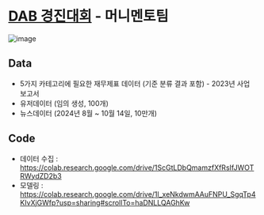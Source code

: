 # [DAB 경진대회](https://biz.korea.ac.kr/activities/DTB.html) - 머니멘토팀
![image](https://github.com/user-attachments/assets/a3b3e0eb-d79c-440f-830a-3f47a0028410)


## Data 
* 5가지 카테고리에 필요한 재무제표 데이터 (기준 분류 결과 포함) - 2023년 사업 보고서
* 유저데이터 (임의 생성, 100개)
* 뉴스데이터 (2024년 8월 ~ 10월 14일, 10만개)

## Code
* 데이터 수집 : https://colab.research.google.com/drive/1ScGtLDbQmamzfXfRsIfJWOTRWydZD2b3
* 모델링 : https://colab.research.google.com/drive/1l_xeNkdwmAAuFNPU_SgqTp4KIvXjGWfp?usp=sharing#scrollTo=haDNLLQAGhKw
